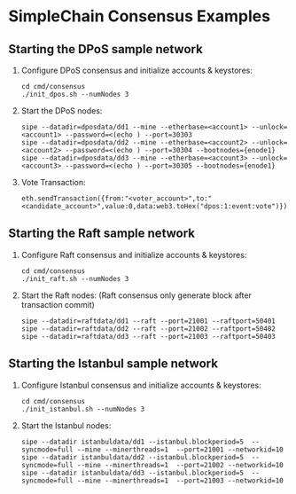 # SimpleChain Consensus Examples

## Starting the DPoS sample network

1. Configure DPoS consensus and initialize accounts & keystores:
    ``` 
    cd cmd/consensus
    ./init_dpos.sh --numNodes 3
    ```

2. Start the DPoS nodes: 
    ``` 
    sipe --datadir=dposdata/dd1 --mine --etherbase=<account1> --unlock=<account1> --password=<(echo ) --port=30303
    sipe --datadir=dposdata/dd2 --mine --etherbase=<account2> --unlock=<account2> --password=<(echo ) --port=30304 --bootnodes={enode1}
    sipe --datadir=dposdata/dd3 --mine --etherbase=<account3> --unlock=<account3> --password=<(echo ) --port=30305 --bootnodes={enode1}
    ```  
   
3. Vote Transaction:
    ```
    eth.sendTransaction({from:"<voter_account>",to:"<candidate_account>",value:0,data:web3.toHex("dpos:1:event:vote")})
    ``` 
   
## Starting the Raft sample network

1. Configure Raft consensus and initialize accounts & keystores:
    ``` 
    cd cmd/consensus
    ./init_raft.sh --numNodes 3
    ```

2. Start the Raft nodes: (Raft consensus only generate block after transaction commit) 
    ``` 
    sipe --datadir=raftdata/dd1 --raft --port=21001 --raftport=50401
    sipe --datadir=raftdata/dd2 --raft --port=21002 --raftport=50402
    sipe --datadir=raftdata/dd3 --raft --port=21003 --raftport=50403
    ```  
   
## Starting the Istanbul sample network

1. Configure Istanbul consensus and initialize accounts & keystores:
    ``` 
    cd cmd/consensus
    ./init_istanbul.sh --numNodes 3
    ```

2. Start the Istanbul nodes: 
    ``` 
    sipe --datadir istanbuldata/dd1 --istanbul.blockperiod=5  --syncmode=full --mine --minerthreads=1  --port=21001 --networkid=10
    sipe --datadir istanbuldata/dd2 --istanbul.blockperiod=5  --syncmode=full --mine --minerthreads=1  --port=21002 --networkid=10
    sipe --datadir istanbuldata/dd3 --istanbul.blockperiod=5  --syncmode=full --mine --minerthreads=1  --port=21003 --networkid=10
    ```     

   
   
   